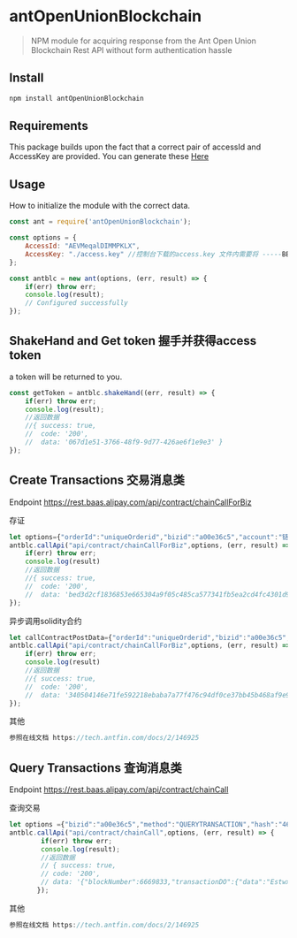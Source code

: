 # antOpenUnionBlockchain

> NPM module for acquiring response from the Ant Open Union Blockchain Rest API without form authentication hassle

## Install

```sh
npm install antOpenUnionBlockchain
```

## Requirements
This package builds upon the fact that a correct pair of accessId and AccessKey are provided. You can generate these [Here](https://baas.cloud.alipay.com/open-union)

## Usage
How to initialize the module with the correct data.

```javascript
const ant = require('antOpenUnionBlockchain');

const options = {
	AccessId: "AEVMeqalDIMMPKLX", 
	AccessKey: "./access.key" //控制台下载的access.key 文件内需要将 -----BEGIN BEGIN PRIVATE KEY----- 及 -----END BEGIN PRIVATE KEY----- 替换为 -----BEGIN PRIVATE KEY----- 和 -----END PRIVATE KEY-----
};

const antblc = new ant(options, (err, result) => {
	if(err) throw err;
	console.log(result); 
	// Configured successfully
});
```

## ShakeHand and Get token 握手并获得access token
 a token will be returned to you.
```javascript
const getToken = antblc.shakeHand((err, result) => {
	if(err) throw err;
	console.log(result);
	//返回数据
 	//{ success: true,
    //  code: '200',
    //  data: '067d1e51-3766-48f9-9d77-426ae6f1e9e3' }
});
```

## Create Transactions  交易消息类
Endpoint https://rest.baas.alipay.com/api/contract/chainCallForBiz

存证
```javascript
let options={"orderId":"uniqueOrderid","bizid":"a00e36c5","account":"链上账户名","content":"hello","tenantid":"tenantid","mykmsKeyId":"kmskeyid","method":"DEPOSIT","accessId":"accessId","token":"token got from shakeHand","gas":100000}
antblc.callApi("api/contract/chainCallForBiz",options, (err, result) => {
	if(err) throw err;
	console.log(result)
	//返回数据
	//{ success: true,
    //  code: '200',
    //  data: 'bed3d2cf1836853e665304a9f05c485ca577341fb5ea2cd4fc4301d9d0e59336' }
});

```
异步调用solidity合约
```javascript
let callContractPostData={"orderId":"uniqueOrderid","bizid":"a00e36c5","account":"链上账户名","contractName":"contractName","methodSignature":"testfunc(uint256)","outTypes":"[bool]","requestStr":"[1001]","tenantid":"tenantid","mykmsKeyId":"mykmsKeyId","method":"CALLCONTRACTBIZASYNC","accessId":"accessId","token":"token got from shakeHand","gas":120000}
antblc.callApi("api/contract/chainCallForBiz",options, (err, result) => {
	if(err) throw err;
	console.log(result)
	//返回数据
	//{ success: true,
    //  code: '200',
    //  data: '340504146e71fe592218ebaba7a77f476c94df0ce37bb45b468af9e90b6f6f0b' }
});

```

其他
```javascript
参照在线文档 https://tech.antfin.com/docs/2/146925
```
## Query Transactions  查询消息类
Endpoint https://rest.baas.alipay.com/api/contract/chainCall

查询交易

```javascript
let options ={"bizid":"a00e36c5","method":"QUERYTRANSACTION","hash":"4697408818a38989dad45f13a7467d0eb16e8d89430fbd3d84cda57fabab614f","accessId":"accessId","token":"token got from shakeHand"}
antblc.callApi("api/contract/chainCall",options, (err, result) => {
		if(err) throw err;
		console.log(result);
		//返回数据
		// { success: true,
        // code: '200',
        // data: '{"blockNumber":6669833,"transactionDO":{"data":"EstwxwAAAAAAAAAAAAAAAAAAAAAAAAAAAAAAAAAAAAAAAABAAAAAAAAAAAAAAAAAAAAAAAAAAAAAAAAAAAAAAAAA2QMAAAAAAAAAAAAAAAAAAAAAAAAAAAAAAAAAAAAAAAAAQDQzOTk0NDFjNDM2OGY5ZjM3NWY3Y2NhYTI3MzgxZThjOTg3M2E5Yzc5Y2YwOTIzMTFiZjI1NDBmZTU3ZTAzNzg=","timestamp":1585826930345}}' }
	   });

```
其他
```javascript
参照在线文档 https://tech.antfin.com/docs/2/146925

